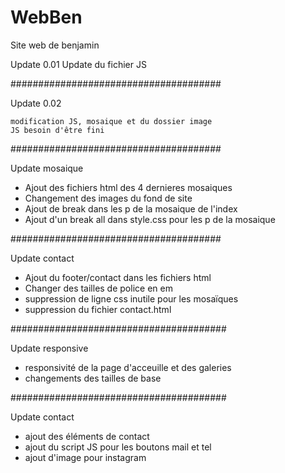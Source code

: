 # WebBen
Site web de benjamin

Update 0.01 Update du fichier JS

######################################

Update 0.02

    modification JS, mosaique et du dossier image
    JS besoin d'être fini

######################################

Update mosaique

- Ajout des fichiers html des 4 dernieres mosaiques
- Changement des images du fond de site
- Ajout de break dans les p de la mosaique de l'index
- Ajout d'un break all dans style.css pour les p de la mosaique

######################################

Update contact

- Ajout du footer/contact dans les fichiers html
- Changer des tailles de police en em
- suppression de ligne css inutile pour les mosaïques
- suppression du fichier contact.html

#######################################

Update responsive

- responsivité de la page d'acceuille et des galeries
- changements des tailles de base

#######################################

Update contact

- ajout des éléments de contact
- ajout du script JS pour les boutons mail et tel
- ajout d'image pour instagram
